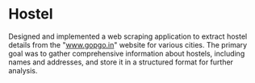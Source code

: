 # Hostel

Designed and implemented a web scraping application to extract hostel details from the "www.gopgo.in" website for various cities. The primary goal was to gather comprehensive information about hostels, including names and addresses, and store it in a structured format for further analysis.
